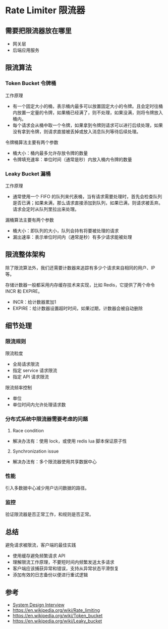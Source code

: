 # Rate Limiter 限流器

## 需要把限流器放在哪里
- 网关层
- 后端应用服务

## 限流算法
### Token Bucket 令牌桶
工作原理
- 有一个固定大小的桶，表示桶内最多可以放置固定大小的令牌。且会定时往桶内放置一定量的令牌，如果桶已经满了，则不处理，如果没满，则将令牌放入桶内。
- 每个请求会从桶中取一个令牌，如果拿到令牌则请求可以进行后续处理，如果没有拿到令牌，则请求直接被丢掉或放入消息队列等待后续处理。

令牌桶算法主要有两个参数
- 桶大小：桶内最多允许存放令牌的数量
- 令牌填充速率：单位时间（通常是秒）内放入桶内令牌的数量

### Leaky Bucket 漏桶
工作原理
- 通常使用一个 FIFO 的队列来代表桶，当有请求需要处理时，首先会检查队列是否已满；如果未满，那么请求直接添加到队列，如果已满，则请求被丢弃。请求会定时从队列里拉出来处理。

漏桶算法主要有两个参数
- 桶大小：即队列的大小，队列会持有将要被处理的请求
- 漏出速率：表示单位时间内（通常是秒）有多少请求能被处理

## 限流整体架构
除了限流算法外，我们还需要计数器来追踪有多少个请求来自相同的用户、IP 等。

存储计数器一般都采用内存缓存技术来实现，比如 Redis，它提供了两个命令 INCR 和 EXPIRE。
- INCR：给计数器累加1
- EXPIRE：给计数器设置超时时间，如果过期，计数器会被自动删除

## 细节处理
### 限流规则
限流粒度
- 全局请求限流
- 指定 service 请求限流
- 指定 API 请求限流

限流频率控制
- 单位
- 单位时间内允许处理请求数

### 分布式系统中限流器需要考虑的问题
1. Race condition
  - 解决办法有：使用 lock，或使用 redis lua 脚本保证原子性
2. Synchronization issue
  - 解决办法有：多个限流器使用共享数据中心

### 性能
引入多数据中心减少用户访问数据的路径。

### 监控
验证限流器是否正常工作，和规则是否正常。


## 总结
避免请求被限流，客户端的最佳实践
- 使用缓存避免频繁请求 API
- 理解限流工作原理，不要短时间内频繁发送太多请求
- 客户端应该捕获异常和错误，支持从异常状态平滑恢复
- 添加有效的日志备份以便进行重试逻辑


## 参考
- [System Design Interview](https://book.douban.com/subject/35246417/)
- https://en.wikipedia.org/wiki/Rate_limiting
- https://en.wikipedia.org/wiki/Token_bucket
- https://en.wikipedia.org/wiki/Leaky_bucket

